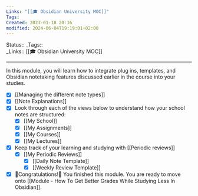 ```yaml
---
Links: "[[🎓 Obsidian University MOC]]"
Tags: 
Created: 2023-01-18 20:16
modified: 2024-06-04T19:19:01+02:00
---
```

Status:: 
\_Tags::  
\_Links::  [[🎓 Obsidian University MOC]]
___

In this module, you will learn how to integrate plug ins, templates, and Obsidian notetaking features discussed earlier in the course into your studies.
- [x] [[Managing the different note types]]
- [x] [[Note Explanations]]
- [x] Look through each of the views below to understand how your school notes are structured:
	- [x] [[My School]]
	- [x] [[My Assignments]]
	- [x] [[My Courses]]
	- [x] [[My Lectures]]
- [x] Keep track of your learning and studying with [[Periodic reviews]]
	- [x] [[My Periodic Reviews]]
		- [x] [[Daily Note Template]]
		- [x] [[Weekly Review Template]]
- [x] 🎊Congratulations!🎊 You finished this module. You are ready to move onto [[Module - How To Get Better Grades While Studying Less In Obsidian]].